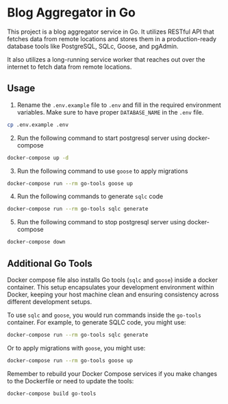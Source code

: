# Blog Aggregator in Go

This project is a blog aggregator service in Go. It utilizes RESTful API that fetches data from remote locations and stores them in a production-ready database tools like PostgreSQL, SQLc, Goose, and pgAdmin.

It also utilizes a long-running service worker that reaches out over the internet to fetch data from remote locations.

## Usage

1. Rename the `.env.example` file to `.env` and fill in the required environment variables. Make sure to have proper `DATABASE_NAME` in the `.env` file.

```bash
cp .env.example .env
```

2. Run the following command to start postgresql server using docker-compose

  ```bash
  docker-compose up -d
  ```

3. Run the following command to use `goose` to apply migrations

  ```bash
  docker-compose run --rm go-tools goose up
  ```

4. Run the following commands to generate `sqlc` code

  ```bash
  docker-compose run --rm go-tools sqlc generate
  ```

5. Run the following command to stop postgresql server using docker-compose

  ```bash
  docker-compose down
  ```

## Additional Go Tools

Docker compose file also installs Go tools (`sqlc` and `goose`) inside a docker container. This setup encapsulates your development environment within Docker, keeping your host machine clean and ensuring consistency across different development setups.

To use `sqlc` and `goose`, you would run commands inside the `go-tools` container. For example, to generate SQLC code, you might use:

```bash
docker-compose run --rm go-tools sqlc generate
```

Or to apply migrations with `goose`, you might use:

```bash
docker-compose run --rm go-tools goose up
```

Remember to rebuild your Docker Compose services if you make changes to the Dockerfile or need to update the tools:

```bash
docker-compose build go-tools
```

